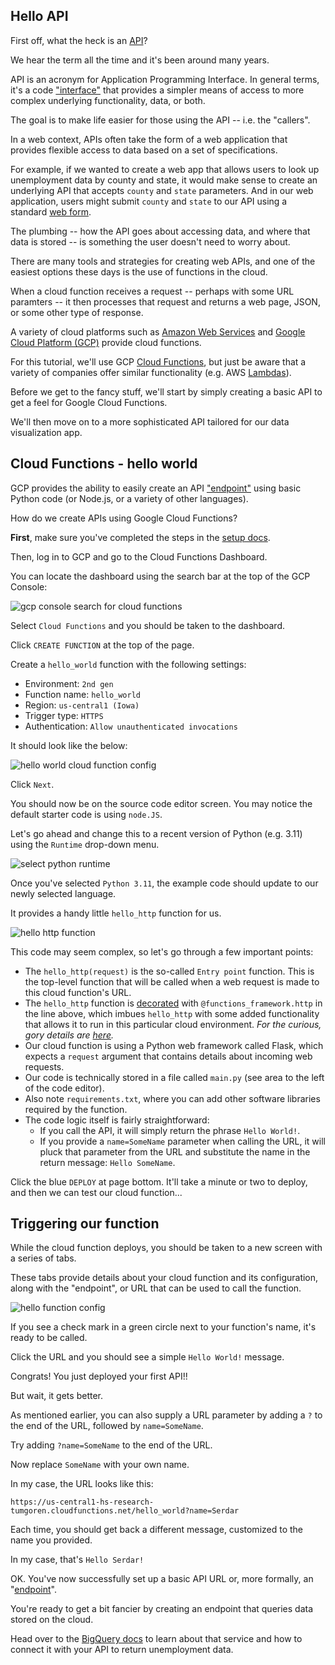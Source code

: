 ## Hello API

First off, what the heck is an [API](https://en.wikipedia.org/wiki/API)? 

We hear the term all the time and it's been around many years. 

API is an acronym for Application Programming Interface. In general terms, it's a code ["interface"](https://en.wikipedia.org/wiki/Interface_(computing)) that provides a simpler means of access to more complex underlying functionality, data, or both. 

The goal is to make life easier for those using the API -- i.e. the "callers".

In a web context, APIs often take the form of a web application that provides flexible access to data based on a set of specifications.

For example, if we wanted to create a web app that allows users to look up unemployment data by county and state, it would make sense to create an underlying API that accepts `county` and `state` parameters. And in our web application, users might submit `county` and `state` to our API using a standard [web form](https://en.wikipedia.org/wiki/HTML_form).

The plumbing -- how the API goes about accessing data, and where that data is stored -- is something the user doesn't need to worry about.

There are many tools and strategies for creating web APIs, and one of the easiest options these days is the use of functions in the cloud. 

When a cloud function receives a request -- perhaps with some URL paramters -- it then processes that request and returns a web page, JSON, or some other type of response.

A variety of cloud platforms such as [Amazon Web Services](https://aws.amazon.com) and [Google Cloud Platform (GCP)](https://cloud.google.com/) provide cloud functions.

For this tutorial, we'll use  GCP [Cloud Functions](https://cloud.google.com/functions), but just be aware that a variety of companies offer similar functionality (e.g. AWS [Lambdas](https://docs.aws.amazon.com/lambda/latest/dg/welcome.html)).

Before we get to the fancy stuff, we'll start by simply creating a basic API to get a feel for Google Cloud Functions.

We'll then move on to a more sophisticated API tailored for our data visualization app.

## Cloud Functions - hello world

GCP provides the ability to easily create an API ["endpoint"](https://en.wikipedia.org/wiki/Web_API#Endpoints) using basic Python code (or Node.js, or a variety of other languages).

How do we create APIs using Google Cloud Functions?

**First**, make sure you've completed the steps in the [setup docs](setup.md).

Then, log in to GCP and go to the Cloud Functions Dashboard.

You can locate the dashboard using the search bar at the top of the GCP Console:

![gcp console search for cloud functions](../static/img/gcp_search.png)

Select `Cloud Functions` and you should be taken to the dashboard.

Click `CREATE FUNCTION` at the top of the page.

Create a `hello_world` function with the following settings:

- Environment: `2nd gen`
- Function name: `hello_world`
- Region: `us-central1 (Iowa)`
- Trigger type: `HTTPS`
- Authentication: `Allow unauthenticated invocations`

It should look like the below:

![hello world cloud function config](../static/img/hello_world_function_config.png)

Click `Next`.

You should now be on the source code editor screen. You may notice the default starter code is using `node.JS`.

Let's go ahead and change this to a recent version of Python (e.g. 3.11) using the `Runtime` drop-down menu.

![select python runtime](../static/img/select_python_runtime.png)

Once you've selected `Python 3.11`, the example code should update to our newly selected language.

It provides a handy little `hello_http` function for us.

![hello http function](../static/img/hello_http.png)

This code may seem complex, so let's go through a few important points:

- The `hello_http(request)` is the so-called `Entry point` function. This is the top-level function that will be called when a web request is made to this cloud function's URL. 
- The `hello_http` function is [decorated](https://en.wikipedia.org/wiki/Decorator_pattern) with  `@functions_framework.http` in the line above, which imbues `hello_http` with some added functionality that allows it to run in this particular cloud environment. _For the curious, gory details are [here](https://github.com/GoogleCloudPlatform/functions-framework-python)._
- Our cloud function is using a Python web framework called Flask, which expects a `request` argument that contains details about incoming web requests.
- Our code is technically stored in a file called `main.py` (see area to the left of the code editor). 
- Also note `requirements.txt`, where you can add other software libraries required by the function.
- The code logic itself is fairly straightforward:
  - If you call the API, it will simply return the phrase `Hello World!`.
  - If you provide a `name=SomeName` parameter when calling the URL, it will pluck that parameter from the URL and substitute the name in the return message: `Hello SomeName`.

Click the blue `DEPLOY` at page bottom. It'll take a minute or two to deploy, and then we can test our cloud function...

## Triggering our function

While the cloud function deploys, you should be taken to a new screen with a series of tabs. 

These tabs provide details about your cloud function and its configuration, along with the "endpoint", or URL that can be used to call the function.

![hello function config](../static/img/hello_func_config.png)

If you see a check mark in a green circle next to your function's name, it's ready to be called.

Click the URL and you should see a simple `Hello World!` message.

Congrats! You just deployed your first API!! 

But wait, it gets better.

As mentioned earlier, you can also supply a URL parameter by adding a `?` to the end of the URL, followed by `name=SomeName`. 

Try adding `?name=SomeName` to the end of the URL. 

Now replace `SomeName` with your own name.

In my case, the URL looks like this:

```
https://us-central1-hs-research-tumgoren.cloudfunctions.net/hello_world?name=Serdar
```

Each time, you should get back a different message, customized to the name you provided. 

In my case, that's `Hello Serdar!`

OK. You've now successfully set up a basic API URL or, more formally, an "[endpoint](https://en.wikipedia.org/wiki/Web_API#Endpoints)".

You're ready to get a bit fancier by creating an endpoint that queries data stored on the cloud.

Head over to the [BigQuery docs](bigquery.md) to learn about that service and how to connect it with your API to return unemployment data.